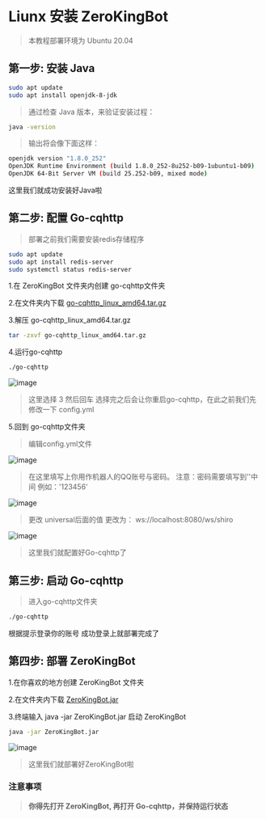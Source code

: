# Liunx 安装 ZeroKingBot

> 本教程部署环境为 Ubuntu 20.04 

## 第一步: 安装 Java
```bash
sudo apt update
sudo apt install openjdk-8-jdk
```
> 通过检查 Java 版本，来验证安装过程：
```bash
java -version
```
> 输出将会像下面这样：
```bash
openjdk version "1.8.0_252"
OpenJDK Runtime Environment (build 1.8.0_252-8u252-b09-1ubuntu1-b09)
OpenJDK 64-Bit Server VM (build 25.252-b09, mixed mode)
```
这里我们就成功安装好Java啦

## 第二步: 配置 Go-cqhttp
> 部署之前我们需要安装redis存储程序

```bash
sudo apt update
sudo apt install redis-server
sudo systemctl status redis-server
```

1.在 ZeroKingBot 文件夹内创建 go-cqhttp文件夹

2.在文件夹内下载 [go-cqhttp_linux_amd64.tar.gz](https://github.com/Mrs4s/go-cqhttp/releases/latest)

3.解压 go-cqhttp_linux_amd64.tar.gz
```bash
tar -zxvf go-cqhttp_linux_amd64.tar.gz
```

4.运行go-cqhttp
```bash
./go-cqhttp
```
![image](https://user-images.githubusercontent.com/52833112/188266382-70eb83ae-7100-43ef-bd02-c1e63bd29b18.png)
> 这里选择 3 然后回车
> 选择完之后会让你重启go-cqhttp，在此之前我们先修改一下 config.yml

5.回到 go-cqhttp文件夹
> 编辑config.yml文件

![image](https://user-images.githubusercontent.com/52833112/188266439-63a3c7d3-449b-4f2a-bc6b-8f3ab224e87c.png)
> 在这里填写上你用作机器人的QQ账号与密码。
> 注意：密码需要填写到''中间 例如：'123456'

![image](https://user-images.githubusercontent.com/52833112/188266461-03af123a-b2f1-4f7c-a8b9-fdd8a84d31be.png)
> 更改 universal后面的值
> 更改为： ws://localhost:8080/ws/shiro

![image](https://user-images.githubusercontent.com/52833112/188266483-fc17f7eb-54d1-4ccf-8707-5280662f0105.png)

> 这里我们就配置好Go-cqhttp了

## 第三步: 启动 Go-cqhttp
> 进入go-cqhttp文件夹
```bash
./go-cqhttp
```
根据提示登录你的账号
成功登录上就部署完成了

## 第四步: 部署 ZeroKingBot

1.在你喜欢的地方创建 ZeroKingBot 文件夹

2.在文件夹内下载 [ZeroKingBot.jar](https://github.com/KingPrimes/ZeroKingBot/releases/latest)

3.终端输入 java -jar ZeroKingBot.jar 启动 ZeroKingBot
```bash
java -jar ZeroKingBot.jar
```
![image](https://user-images.githubusercontent.com/52833112/188266172-91bceae4-cb33-43ac-894c-9b415752e3f9.png)
> 这里我们就部署好ZeroKingBot啦

### 注意事项
> **你得先打开 ZeroKingBot, 再打开 Go-cqhttp，并保持运行状态**
